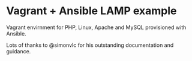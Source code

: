 # Vagrant + Ansible LAMP example

Vagrant envirnment for PHP, Linux, Apache and MySQL provisioned with Ansible.


Lots of thanks to @simonvlc for his outstanding documentation and guidance.

